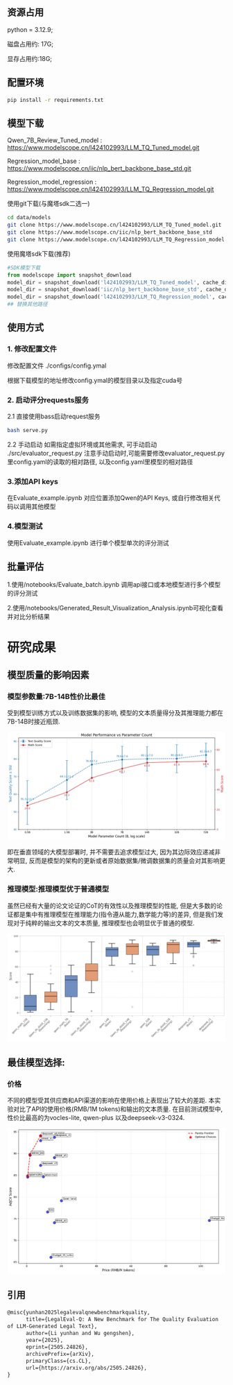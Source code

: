 ## 资源占用

python = 3.12.9;

磁盘占用约: 17G;

显存占用约:18G;

## 配置环境
```bash
pip install -r requirements.txt
```
## 模型下载

Qwen_7B_Review_Tuned_model : https://www.modelscope.cn/l424102993/LLM_TQ_Tuned_model.git

Regression_model_base : https://www.modelscope.cn/iic/nlp_bert_backbone_base_std.git

Regression_model_regression : https://www.modelscope.cn/l424102993/LLM_TQ_Regression_model.git

使用git下载(与魔塔sdk二选一)
```bash
cd data/models
git clone https://www.modelscope.cn/l424102993/LLM_TQ_Tuned_model.git
git clone https://www.modelscope.cn/iic/nlp_bert_backbone_base_std
git clone https://www.modelscope.cn/l424102993/LLM_TQ_Regression_model.git
```

使用魔塔sdk下载(推荐)
```python
#SDK模型下载
from modelscope import snapshot_download
model_dir = snapshot_download('l424102993/LLM_TQ_Tuned_model', cache_dir = "./data/models/")
model_dir = snapshot_download('iic/nlp_bert_backbone_base_std', cache_dir = "./data/models/")
model_dir = snapshot_download('l424102993/LLM_TQ_Regression_model', cache_dir = "./data/models")
## 替换其他路径
```
## 使用方式

### 1. 修改配置文件

修改配置文件 ./configs/config.ymal

根据下载模型的地址修改config.ymal的模型目录以及指定cuda号

### 2. 启动评分requests服务

2.1 直接使用bass启动request服务
```bash
bash serve.py
```

2.2 手动启动
如需指定虚拟环境或其他需求, 可手动启动 ./src/evaluator_request.py
注意手动启动时,可能需要修改evaluator_request.py里config.yaml的读取的相对路径, 以及config.yaml里模型的相对路径

### 3.添加API keys
在Evaluate_example.ipynb 对应位置添加Qwen的API Keys, 或自行修改相关代码以调用其他模型

### 4.模型测试
使用Evaluate_example.ipynb 进行单个模型单次的评分测试

## 批量评估

1.使用/notebooks/Evaluate_batch.ipynb 调用api接口或本地模型进行多个模型的评分测试

2.使用/notebooks/Generated_Result_Visualization_Analysis.ipynb可视化查看并对比分析结果

# 研究成果

## 模型质量的影响因素

### 模型参数量:7B-14B性价比最佳

受到模型训练方式以及训练数据集的影响, 模型的文本质量得分及其推理能力都在7B-14B时接近瓶颈. 

![文本得分及数学能力对比图](./images/fig_dis_f2_Score_and_math.png)

即在垂直领域的大模型部署时, 并不需要去追求模型过大, 因为其边际效应递减非常明显, 反而是模型的架构的更新或者原始数据集/微调数据集的质量会对其影响更大.

### 推理模型:推理模型优于普通模型

虽然已经有大量的论文论证的CoT的有效性以及推理模型的性能, 但是大多数的论证都是集中有推理模型在推理能力(指令遵从能力,数学能力等)的差异, 但是我们发现对于纯粹的输出文本的文本质量, 推理模型也会明显优于普通的模型.

![推理模型和普通模型](./images/fig_dis_f4_Reasoning_Base.png)


## 最佳模型选择:

### 价格

不同的模型受其供应商和API渠道的影响在使用价格上表现出了较大的差距. 本实验对比了API的使用价格(RMB/1M tokens)和输出的文本质量. 在目前测试模型中, 性价比最高的为vocles-lite, qwen-plus 以及deepseek-v3-0324.

![推理模型和普通模型](./images/fig_dis_f6_Price_AdjCV.png)

## 引用
```
@misc{yunhan2025legalevalqnewbenchmarkquality,
      title={LegalEval-Q: A New Benchmark for The Quality Evaluation of LLM-Generated Legal Text}, 
      author={Li yunhan and Wu gengshen},
      year={2025},
      eprint={2505.24826},
      archivePrefix={arXiv},
      primaryClass={cs.CL},
      url={https://arxiv.org/abs/2505.24826}, 
}
```
